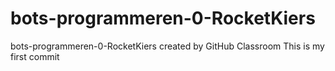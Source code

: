 # bots-programmeren-0-RocketKiers
bots-programmeren-0-RocketKiers created by GitHub Classroom
This is my first commit
